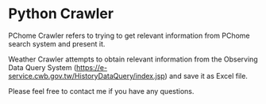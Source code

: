 # Python Crawler
PChome Crawler refers to trying to get relevant information from PChome search system and present it. 

Weather Crawler attempts to obtain relevant information from the Observing Data Query System (https://e-service.cwb.gov.tw/HistoryDataQuery/index.jsp) and save it as Excel file. 

Please feel free to contact me if you have any questions.
